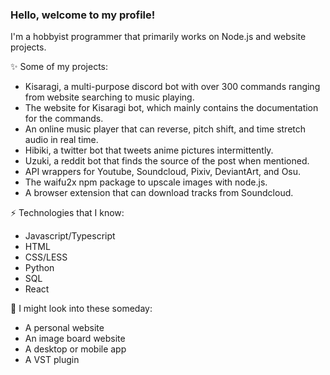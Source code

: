 ### Hello, welcome to my profile!

I'm a hobbyist programmer that primarily works on Node.js and website projects.

✨ Some of my projects:
- Kisaragi, a multi-purpose discord bot with over 300 commands ranging from website searching to music playing.
- The website for Kisaragi bot, which mainly contains the documentation for the commands.
- An online music player that can reverse, pitch shift, and time stretch audio in real time.
- Hibiki, a twitter bot that tweets anime pictures intermittently. 
- Uzuki, a reddit bot that finds the source of the post when mentioned.
- API wrappers for Youtube, Soundcloud, Pixiv, DeviantArt, and Osu. 
- The waifu2x npm package to upscale images with node.js. 
- A browser extension that can download tracks from Soundcloud. 

⚡ Technologies that I know:
- Javascript/Typescript
- HTML
- CSS/LESS
- Python
- SQL
- React

🤔 I might look into these someday:
- A personal website
- An image board website
- A desktop or mobile app
- A VST plugin

<!--
**Tenpi/Tenpi** is a ✨ _special_ ✨ repository because its `README.md` (this file) appears on your GitHub profile.

Here are some ideas to get you started:

- 🔭 I’m currently working on ...
- 🌱 I’m currently learning ...
- 👯 I’m looking to collaborate on ...
- 🤔 I’m looking for help with ...
- 💬 Ask me about ...
- 📫 How to reach me: ...
- 😄 Pronouns: ...
- ⚡ Fun fact: ...
-->
